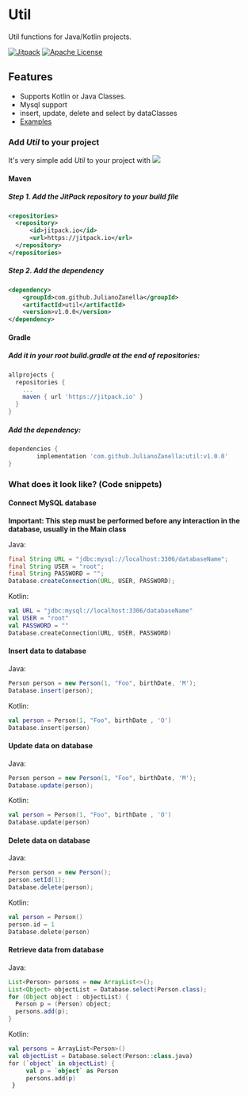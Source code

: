 
# Util

Util functions for Java/Kotlin projects.

[![Jitpack](https://jitpack.io/v/JulianoZanella/util.svg)](https://jitpack.io/#JulianoZanella/util)
[![Apache License](https://img.shields.io/badge/license-Apache%20License%202.0-blue.svg)](http://www.apache.org/licenses/LICENSE-2.0)



## Features

- Supports Kotlin or Java Classes.
- Mysql support
- insert, update, delete and select by dataClasses
- [Examples](https://github.com/JulianoZanella/util-samples)
 
 
### Add *Util* to your project

It's very simple add *Util* to your project with [![](https://jitpack.io/v/JulianoZanella/util.svg)](https://jitpack.io/#JulianoZanella/util)

#### Maven

##### *Step 1*. Add the JitPack repository to your build file

```xml
<repositories>
  <repository>
      <id>jitpack.io</id>
      <url>https://jitpack.io</url>
  </repository>
</repositories>
```

##### *Step 2*. Add the dependency
```xml
<dependency>
    <groupId>com.github.JulianoZanella</groupId>
    <artifactId>util</artifactId>
    <version>v1.0.0</version>
</dependency>
```	

#### Gradle

##### Add it in your root build.gradle at the end of repositories:

```gradle
allprojects {
  repositories {
    ...
    maven { url 'https://jitpack.io' }
  }
}
```
##### Add the dependency:

```gradle
dependencies {
        implementation 'com.github.JulianoZanella:util:v1.0.0'
}
```

### What does it look like? (Code snippets)

#### Connect MySQL database

**Important: This step must be performed before any interaction in the database, usually in the Main class**


Java:
```java
final String URL = "jdbc:mysql://localhost:3306/databaseName";
final String USER = "root";
final String PASSWORD = "";
Database.createConnection(URL, USER, PASSWORD);
```

Kotlin:
```kotlin
val URL = "jdbc:mysql://localhost:3306/databaseName"
val USER = "root"
val PASSWORD = ""
Database.createConnection(URL, USER, PASSWORD)
```
    
#### Insert data to database


Java:
```java
Person person = new Person(1, "Foo", birthDate, 'M');
Database.insert(person);
```

Kotlin:
```kotlin
val person = Person(1, "Foo", birthDate , 'O')
Database.insert(person)
```

#### Update data on database


Java:
```java
Person person = new Person(1, "Foo", birthDate, 'M');
Database.update(person);
```

Kotlin:
```kotlin
val person = Person(1, "Foo", birthDate , 'O')
Database.update(person)
```

#### Delete data on database


Java:
```java
Person person = new Person();
person.setId(1);
Database.delete(person);
```

Kotlin:
```kotlin
val person = Person()
person.id = 1
Database.delete(person)
```

#### Retrieve data from database


Java:
```java
List<Person> persons = new ArrayList<>();
List<Object> objectList = Database.select(Person.class);
for (Object object : objectList) {
  Person p = (Person) object;
  persons.add(p);
}
```

Kotlin:
```kotlin
val persons = ArrayList<Person>()
val objectList = Database.select(Person::class.java)
for (`object` in objectList) {
     val p = `object` as Person
     persons.add(p)
 }
```
